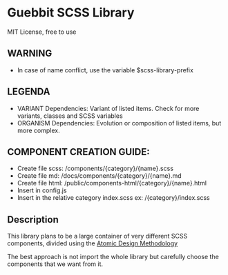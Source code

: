 # Guebbit SCSS Library
MIT License, free to use

## WARNING
- In case of name conflict, use the variable $scss-library-prefix

## LEGENDA
- VARIANT Dependencies: Variant of listed items. Check for more variants, classes and SCSS variables
- ORGANISM Dependencies: Evolution or composition of listed items, but more complex.

## COMPONENT CREATION GUIDE:
- Create file scss: /components/{category}/{name}.scss
- Create file md: /docs/components/{category}/{name}.md
- Create file html: /public/components-html/{category}/{name}.html
- Insert in config.js
- Insert in the relative category index.scss ex: /{category}/index.scss

## Description
This library plans to be a large container of very different SCSS components, 
divided using the [Atomic Design Methodology](https://bradfrost.com/blog/post/atomic-web-design/)  

The best approach is not import the whole library but carefully choose the components that we want from it.